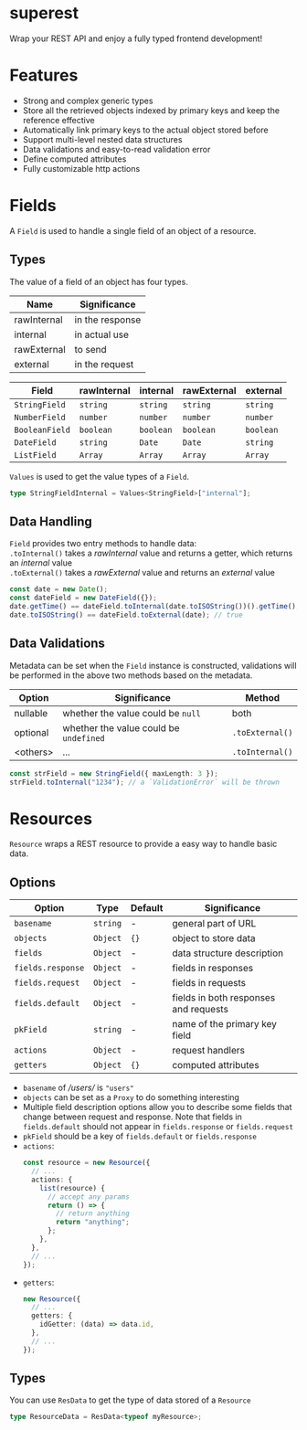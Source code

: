 # superest

Wrap your REST API and enjoy a fully typed frontend development!

# Features

- Strong and complex generic types
- Store all the retrieved objects indexed by primary keys and keep the reference effective
- Automatically link primary keys to the actual object stored before
- Support multi-level nested data structures
- Data validations and easy-to-read validation error
- Define computed attributes
- Fully customizable http actions

# Fields

A `Field` is used to handle a single field of an object of a resource.

## Types

The value of a field of an object has four types.

| Name        | Significance    |
| ----------- | --------------- |
| rawInternal | in the response |
| internal    | in actual use   |
| rawExternal | to send         |
| external    | in the request  |

| Field          | rawInternal | internal  | rawExternal | external  |
| -------------- | ----------- | --------- | ----------- | --------- |
| `StringField`  | `string`    | `string`  | `string`    | `string`  |
| `NumberField`  | `number`    | `number`  | `number`    | `number`  |
| `BooleanField` | `boolean`   | `boolean` | `boolean`   | `boolean` |
| `DateField`    | `string`    | `Date`    | `Date`      | `string`  |
| `ListField`    | `Array`     | `Array`   | `Array`     | `Array`   |

`Values` is used to get the value types of a `Field`.

```ts
type StringFieldInternal = Values<StringField>["internal"];
```

## Data Handling

`Field` provides two entry methods to handle data:  
`.toInternal()` takes a _rawInternal_ value and returns a getter, which returns an _internal_ value  
`.toExternal()` takes a _rawExternal_ value and returns an _external_ value

```ts
const date = new Date();
const dateField = new DateField({});
date.getTime() == dateField.toInternal(date.toISOString())().getTime(); // true
date.toISOString() == dateField.toExternal(date); // true
```

## Data Validations

Metadata can be set when the `Field` instance is constructed, validations will be performed in the above two methods based on the metadata.

| Option    | Significance                           | Method          |
| --------- | -------------------------------------- | --------------- |
| nullable  | whether the value could be `null`      | both            |
| optional  | whether the value could be `undefined` | `.toExternal()` |
| \<others> | ...                                    | `.toInternal()` |

```ts
const strField = new StringField({ maxLength: 3 });
strField.toInternal("1234"); // a `ValidationError` will be thrown
```

# Resources

`Resource` wraps a REST resource to provide a easy way to handle basic data.

## Options

| Option            | Type     | Default | Significance                          |
| ----------------- | -------- | ------- | ------------------------------------- |
| `basename`        | `string` | -       | general part of URL                   |
| `objects`         | `Object` | `{}`    | object to store data                  |
| `fields`          | `Object` | -       | data structure description            |
| `fields.response` | `Object` | -       | fields in responses                   |
| `fields.request`  | `Object` | -       | fields in requests                    |
| `fields.default`  | `Object` | -       | fields in both responses and requests |
| `pkField`         | `string` | -       | name of the primary key field         |
| `actions`         | `Object` | -       | request handlers                      |
| `getters`         | `Object` | `{}`    | computed attributes                   |

- `basename` of _/users/_ is `"users"`
- `objects` can be set as a `Proxy` to do something interesting
- Multiple field description options allow you to describe some fields that change between request and response. Note that fields in `fields.default` should not appear in `fields.response` or `fields.request`
- `pkField` should be a key of `fields.default` or `fields.response`
- `actions`:
  ```ts
  const resource = new Resource({
    // ...
    actions: {
      list(resource) {
        // accept any params
        return () => {
          // return anything
          return "anything";
        };
      },
    },
    // ...
  });
  ```
- `getters`:
  ```ts
  new Resource({
    // ...
    getters: {
      idGetter: (data) => data.id,
    },
    // ...
  });
  ```

## Types

You can use `ResData` to get the type of data stored of a `Resource`

```ts
type ResourceData = ResData<typeof myResource>;
```
